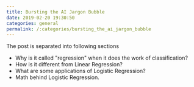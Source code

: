 ```yaml
---
title: Bursting the AI Jargon Bubble
date: 2019-02-20 19:30:50
categories: general
permalink: /:categories/bursting_the_ai_jargon_bubble
---
```


The post is separated into following sections
- Why is it called "regression" when it does the work of classification?
- How is it different from Linear Regression?
- What are some applications of Logistic Regression?
- Math behind Logistic Regression.
